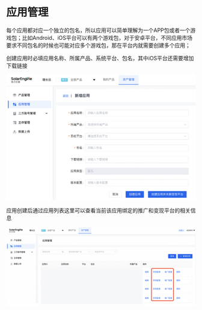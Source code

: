 # 应用管理

每个应用都对应一个独立的包名，所以应用可以简单理解为一个APP包或者一个游戏包；比如Android、iOS平台可以有两个游戏包，对于安卓平台，不同应用市场要求不同包名的时候也可能对应多个游戏包，那在平台内就需要创建多个应用；

创建应用时必填应用名称、所属产品、系统平台、包名，其中iOS平台还需要增加下载链接

![](<../.gitbook/assets/image (160).png>)

应用创建后通过应用列表这里可以查看当前该应用绑定的推广和变现平台的相关信息

![](<../.gitbook/assets/image (68).png>)

